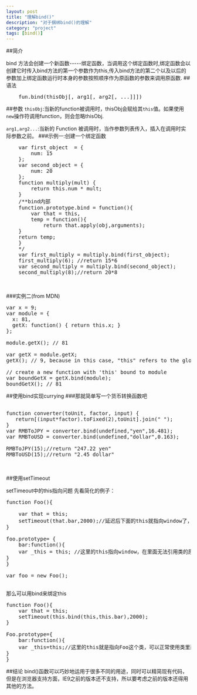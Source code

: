```yaml
---
layout: post
title: "理解bind()"
description: "对于捆绑bind()的理解"
category: "project"
tags: [bind()]
---
```


##简介

bind 方法会创建一个新函数-----绑定函数，当调用这个绑定函数时,绑定函数会以创建它时传入bind方法的第一个参数作为this,传入bind方法的第二个以及以后的参数加上绑定函数运行时本身的参数按照顺序作为原函数的参数来调用原函数.
##语法
<pre>
	fun.bind(thisObj[, arg1[, arg2[, ...]]])
</pre>
##参数
<code>thisObj</code>:当新的function被调用时，thisObj会赋给其<code>this</code>值。如果使用<code>new</code>操作符调用function，则会忽略thisObj.

<code>arg1,arg2...</code>:当新的 Function 被调用时，当作参数列表传入，插入在调用时实际参数之前。
###示例一:创建一个绑定函数
<pre>
	var first_object  = {
		num: 15 
	};
	var second_object = {
		num: 20
	};
	function multiply(mult) {
		return this.num * mult;
	}
	/**bind内部
	function.prototype.bind = function(){
		var that = this,
		temp = function(){
			return that.apply(obj,arguments);
	}
	return temp;
	} 
	*/
	var first_multiply = multiply.bind(first_object);
	first_multiply(6); //return 15*6
	var second_multiply = multiply.bind(second_object);
	second_multiply(8);//return 20*8


</pre>
###实例二(from MDN)
<pre>
var x = 9; 
var module = {
  x: 81,
  getX: function() { return this.x; }
};

module.getX(); // 81

var getX = module.getX;
getX(); // 9, because in this case, "this" refers to the global object

// create a new function with 'this' bound to module
var boundGetX = getX.bind(module);
boundGetX(); // 81
</pre>

##使用bind实现currying
###那就简单写一个货币转换函数吧
<pre>
	
function converter(toUnit, factor, input) {
   return[(input*factor).toFixed(2),toUnit].join(" ");
}
var RMBToJPY = converter.bind(undefined,"yen",16.481);
var RMBToUSD = converter.bind(undefined,"dollar",0.163);

RMBToJPY(15);//return "247.22 yen"
RMBToUSD(15);//return "2.45 dollar"

	
</pre>

##使用setTimeout

setTimeout中的this指向问题
先看简化的例子：
<pre>
function Foo(){
	
	var that = this;
	setTimeout(that.bar,2000);//延迟后下面的this就指向window了，这样就无法引用类里面其他的原型了。
}

foo.prototype= {
	bar:function(){
	var _this = this; //这里的this指向window，在里面无法引用类的原型的函数
}
}

var foo = new Foo();
	
</pre>


那么可以用bind来绑定this
<pre>
function Foo(){
	var that = this;
	setTimeout(this.bind(this,this.bar),2000);
}

Foo.prototype={
	bar:function(){
	var _this=this;//这里的this就是指向Foo这个类，可以正常使用类里面的方法了
}
}
</pre>

##结论
bind()函数可以巧妙地运用于很多不同的用途，同时可以精简现有代码，但是在浏览器支持方面，IE9之前的版本还不支持，所以要考虑之前的版本还得用其他的方法。

